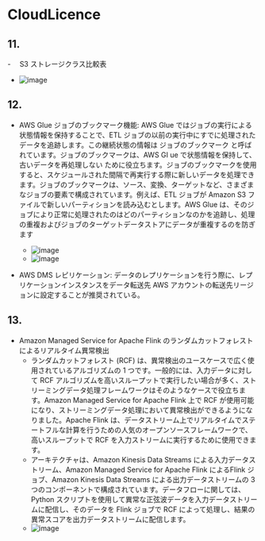 # CloudLicence

## 11.

-　 S3 ストレージクラス比較表

- ![image](https://github.com/user-attachments/assets/2786bd2a-6abd-48e3-85b1-eb46828b61b9)

## 12.

- AWS Glue ジョブのブックマーク機能: AWS Glue ではジョブの実行による状態情報を保持することで、ETL ジョブの以前の実行中にすでに処理されたデータを追跡します。この継続状態の情報は ジョブのブックマーク と呼ばれています。ジョブのブックマークは、AWS GI
  ue で状態情報を保持して、古いデータを再処理しない ために役立ちます。ジョブのブックマークを使用すると、スケジュールされた間隔で再実行する際に新しいデータを処理できます。ジョブのブックマークは、ソース、変換、ターゲットなど、さまざまなジョブの要素で構成されています。例えば、ETL ジョブが Amazon S3 ファイルで新しいパーティションを読み込むとします。AWS Glue は、そのジョブにより正常に処理されたのはどのパーティションなのかを追跡し、処理の重複およびジョブのターゲットデータストアにデータが重複するのを防ぎます

  - ![image](https://github.com/user-attachments/assets/81c896db-06cc-4d8e-b9f0-b7eeb025a7f8)
  - ![image](https://github.com/user-attachments/assets/20cbf9d2-6db6-4d18-8a10-65009be5a973)

- AWS DMS レピリケーション: データのレプリケーションを行う際に、レプリケーションインスタンスをデータ転送先 AWS アカウントの転送先リージョンに設定することが推奨されている。

## 13.

- Amazon Managed Service for Apache Flink のランダムカットフォレストによるリアルタイム異常検出
  - ランダムカットフォレスト (RCF) は、異常検出のユースケースで広く使用されているアルゴリズムの 1 つです。一般的には、入力データに対して RCF アルゴリズムを高いスループットで実行したい場合が多く、ストリーミングデータ処理フレームワークはそのようなケースで役立ちます。Amazon Managed Service for Apache Flink 上で RCF が使用可能になり、ストリーミングデータ処理において異常検出ができるようになりました。Apache Flink は、データストリーム上でリアルタイムでステートフルな計算を行うための人気のオープンソースフレームワークで、高いスループットで RCF を入力ストリームに実行するために使用できます。
  - アーキテクチャは、Amazon Kinesis Data Streams による入力データストリーム、Amazon Managed Service for Apache Flink によるFlink ジョブ、Amazon Kinesis Data Streams による出力データストリームの 3 つのコンポーネントで構成されています。データフローに関しては、Python スクリプトを使用して異常な正弦波データを入力データストリームに配信し、そのデータを Flink ジョブで RCF によって処理し、結果の異常スコアを出力データストリームに配信します。
  - ![image](https://github.com/user-attachments/assets/c08270da-43f0-41e0-9a6c-e16103bdcb54)

